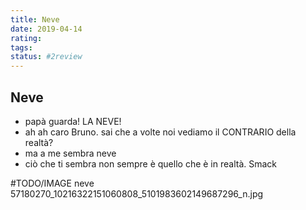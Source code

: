 ```yaml
---
title: Neve
date: 2019-04-14
rating: 
tags:
status: #2review
---
```

## Neve

- papà guarda! LA NEVE!
- ah ah caro Bruno. sai che a volte noi vediamo il CONTRARIO della realtà?
- ma a me sembra neve
- ciò che ti sembra non sempre è quello che è in realtà. Smack

#TODO/IMAGE neve 57180270_10216322151060808_5101983602149687296_n.jpg
